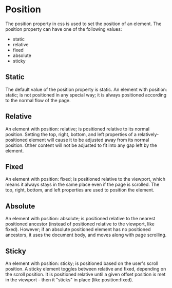 # Position

The position property in css is used to set the position of an element. The position property can have one of the following values:

- static
- relative
- fixed
- absolute
- sticky

## Static

The default value of the position property is static. An element with position: static; is not positioned in any special way; it is always positioned according to the normal flow of the page.

## Relative

An element with position: relative; is positioned relative to its normal position. Setting the top, right, bottom, and left properties of a relatively-positioned element will cause it to be adjusted away from its normal position. Other content will not be adjusted to fit into 
any gap left by the element.

## Fixed

An element with position: fixed; is positioned relative to the viewport, which means it always stays in the same place even if the page is scrolled. The top, right, bottom, and left properties are used to position the element.

## Absolute

An element with position: absolute; is positioned relative to the nearest positioned ancestor (instead of positioned relative to the viewport, like fixed). However; if an absolute positioned element has no positioned ancestors, it uses the document body, and moves along with page scrolling.

## Sticky

An element with position: sticky; is positioned based on the user's scroll position. A sticky element toggles between relative and fixed, depending on the scroll position. It is positioned relative until a given offset position is met in the viewport - then it "sticks" in place (like position:fixed).